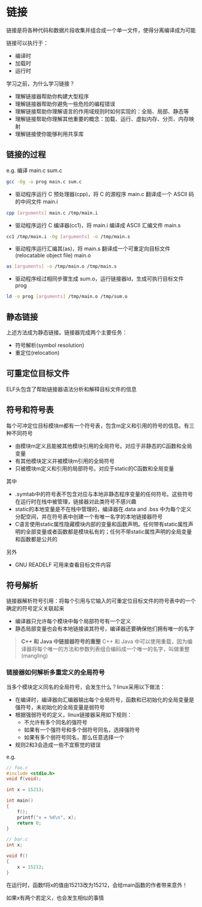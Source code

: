 # 链接

链接是将各种代码和数据片段收集并组合成一个单一文件，使得分离编译成为可能

链接可以执行于：

- 编译时
- 加载时
- 运行时

学习之前，为什么学习链接？

- 理解链接器帮助你构建大型程序
- 理解链接器帮助你避免一些危险的编程错误
- 理解链接帮助你理解语言的作用域规则时如何实现的：全局、局部、静态等
- 理解链接帮助你理解其他重要的概念：加载、运行、虚拟内存、分页、内存映射
- 理解链接使你能够利用共享库

## 链接的过程

e.g. 编译 main.c sum.c

```bash
gcc -Og -o prog main.c sum.c
```

- 驱动程序运行 C 预处理器(cpp)，将 C 的源程序 main.c 翻译成一个 ASCII 码的中间文件 main.i

```bash
cpp [arguments] main.c /tmp/main.i
```

- 驱动程序运行 C 编译器(cc1)，将 main.i 编译成 ASCII 汇编文件 main.s

```bash
cc1 /tmp/main.i -Og [arguments] -o /tmp/main.s
```

- 驱动程序运行汇编其(as)，将 main.s 翻译成一个可重定向目标文件(relocatable object file) main.o

```bash
as [arguments] -o /tmp/main.o /tmp/main.s
```

- 驱动程序经过相同步骤生成 sum.o，运行链接器ld，生成可执行目标文件 prog

```bash
ld -o prog [arguments] /tmp/main.o /tmp/sum.o
```

## 静态链接

上述方法成为静态链接。链接器完成两个主要任务：

- 符号解析(symbol resolution)
- 重定位(relocation)

## 可重定位目标文件

ELF头包含了帮助链接器语法分析和解释目标文件的信息

## 符号和符号表

每个可冲定位目标模块m都有一个符号表，包含m定义和引用的符号的信息。有三种不同符号

- 由模块m定义且能被其他模块引用的全局符号。对应于非静态的C函数和全局变量
- 有其他模块定义并被模块m引用的全局符号
- 只被模块m定义和引用的局部符号。对应于static的C函数和全局变量

其中

- .symtab中的符号表不包含对应与本地非静态程序变量的任何符号。这些符号在运行时在栈中被管理，链接器对此类符号不感兴趣
- static的本地变量是不在栈中管理的，编译器在.data and .bss 中为每个定义分配空间，并在符号表中创建一个有唯一名字的本地链接器符号
- C语言使用static属性隐藏模块内部的变量和函数声明。任何带有static属性声明的全部变量或者函数都是模块私有的；任何不带static属性声明的全局变量和函数都是公共的

另外

- GNU READELF 可用来查看目标文件内容

## 符号解析

链接器解析符号引用：将每个引用与它输入的可重定位目标文件的符号表中的一个确定的符号定义关联起来

- 编译器只允许每个模块中每个局部符号有一个定义
- 静态局部变量也会有本地链接诶其符号，编译器还要确保他们拥有唯一的名字

> **C++ 和 Java 中链接器符号的重整**
> C++ 和 Java 中可以使用重载，因为编译器将每个唯一的方法和参数列表组合编码成一个唯一的名字，叫做重整(mangling) 

### 链接器如何解析多重定义的全局符号

当多个模块定义同名的全局符号，会发生什么？linux采用以下做法：

- 在编译时，编译器向汇编器输出每个全局符号，函数和已初始化的全局变量是强符号，未初始化的全局变量是弱符号
- 根据强弱符号的定义，linux链接器采用如下规则：
  - 不允许有多个同名的强符号
  - 如果有一个强符号和多个弱符号同名，选择强符号
  - 如果有多个弱符号同名，那么任意选择一个
- 规则2和3会造成一些不宜察觉的错误

e.g.

```c
// foo.c
#include <stdio.h>
void f(void);

int x = 15213;

int main()
{
    f();
    printf("x = %d\n", x);
    return 0;
}

// bar.c
int x;

void f()
{
    x = 15212;
}
```

在运行时，函数f将x的值由15213改为15212，会给main函数的作者带来意外！

如果x有两个若定义，也会发生相似的事情
